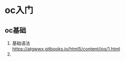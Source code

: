 oc入门
===========

oc基础
-----------
1. 基础语法   
 <https://atgwwx.gitbooks.io/html5/content/ios/1.html>
2. 
